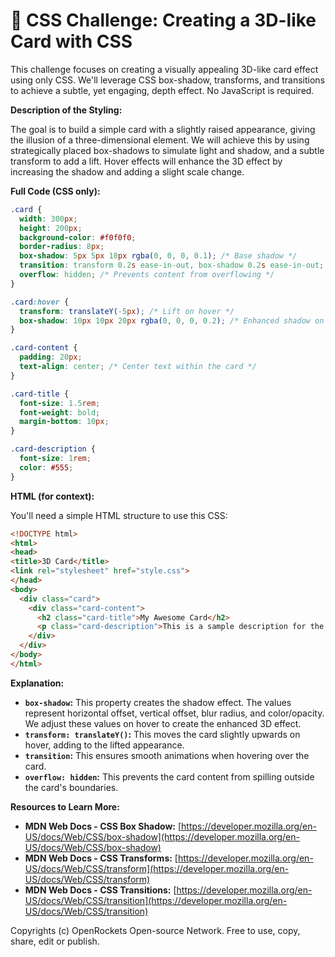 # 🐞 CSS Challenge:  Creating a 3D-like Card with CSS


This challenge focuses on creating a visually appealing 3D-like card effect using only CSS.  We'll leverage CSS box-shadow, transforms, and transitions to achieve a subtle, yet engaging, depth effect.  No JavaScript is required.

**Description of the Styling:**

The goal is to build a simple card with a slightly raised appearance, giving the illusion of a three-dimensional element. We will achieve this by using strategically placed box-shadows to simulate light and shadow, and a subtle transform to add a lift.  Hover effects will enhance the 3D effect by increasing the shadow and adding a slight scale change.

**Full Code (CSS only):**

```css
.card {
  width: 300px;
  height: 200px;
  background-color: #f0f0f0;
  border-radius: 8px;
  box-shadow: 5px 5px 10px rgba(0, 0, 0, 0.1); /* Base shadow */
  transition: transform 0.2s ease-in-out, box-shadow 0.2s ease-in-out; /* Smooth transitions */
  overflow: hidden; /* Prevents content from overflowing */
}

.card:hover {
  transform: translateY(-5px); /* Lift on hover */
  box-shadow: 10px 10px 20px rgba(0, 0, 0, 0.2); /* Enhanced shadow on hover */
}

.card-content {
  padding: 20px;
  text-align: center; /* Center text within the card */
}

.card-title {
  font-size: 1.5rem;
  font-weight: bold;
  margin-bottom: 10px;
}

.card-description {
  font-size: 1rem;
  color: #555;
}
```

**HTML (for context):**

You'll need a simple HTML structure to use this CSS:

```html
<!DOCTYPE html>
<html>
<head>
<title>3D Card</title>
<link rel="stylesheet" href="style.css">
</head>
<body>
  <div class="card">
    <div class="card-content">
      <h2 class="card-title">My Awesome Card</h2>
      <p class="card-description">This is a sample description for the card.</p>
    </div>
  </div>
</body>
</html>
```


**Explanation:**

* **`box-shadow`:** This property creates the shadow effect.  The values represent horizontal offset, vertical offset, blur radius, and color/opacity.  We adjust these values on hover to create the enhanced 3D effect.
* **`transform: translateY()`:** This moves the card slightly upwards on hover, adding to the lifted appearance.
* **`transition`:** This ensures smooth animations when hovering over the card.
* **`overflow: hidden`:** This prevents the card content from spilling outside the card's boundaries.

**Resources to Learn More:**

* **MDN Web Docs - CSS Box Shadow:** [https://developer.mozilla.org/en-US/docs/Web/CSS/box-shadow](https://developer.mozilla.org/en-US/docs/Web/CSS/box-shadow)
* **MDN Web Docs - CSS Transforms:** [https://developer.mozilla.org/en-US/docs/Web/CSS/transform](https://developer.mozilla.org/en-US/docs/Web/CSS/transform)
* **MDN Web Docs - CSS Transitions:** [https://developer.mozilla.org/en-US/docs/Web/CSS/transition](https://developer.mozilla.org/en-US/docs/Web/CSS/transition)


Copyrights (c) OpenRockets Open-source Network. Free to use, copy, share, edit or publish.

